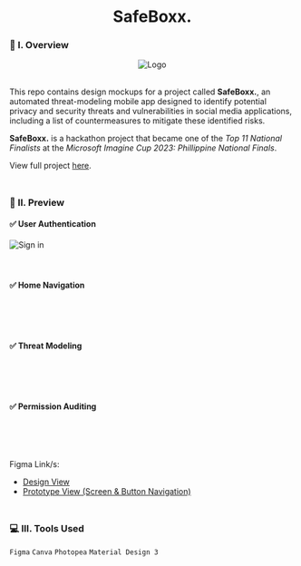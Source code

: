 <div align="center">
  <h1>SafeBoxx.</h1>
</div>

### 🧐 I. Overview
<div align="center">
  <img src="https://github.com/m3mentomor1/SafeBoxx.-Design/assets/95956735/94a8e867-065e-41f0-96d9-49c1ffd926fa" alt="Logo">
</div><br>

This repo contains design mockups for a project called **SafeBoxx.**, an automated threat-modeling mobile app designed to identify potential privacy and security threats and vulnerabilities in social media applications, including a list of countermeasures to mitigate these identified risks.

**SafeBoxx.** is a hackathon project that became one of the *Top 11 National Finalists* at the *Microsoft Imagine Cup 2023: Phillippine National Finals*.

View full project [here](https://github.com/m3mentomor1/SafeBoxx.).
<br><br>
##

### 👀 II. Preview

#### ✅ User Authentication

![Sign in](https://github.com/m3mentomor1/SafeBoxx.-Design/assets/95956735/58500787-f8cf-4d9d-b8e7-e0491210936f)
<br><br><br>

#### ✅ Home Navigation

<br><br><br>

#### ✅ Threat Modeling

<br><br><br>

#### ✅ Permission Auditing

<br><br><br>

Figma Link/s: 
- [Design View](https://www.figma.com/design/fcQUGNiNTUBdq6ED8l6KZO/SafeBoxx.?node-id=53096-27271&t=fmsxWtZYI37RHfku-1)
- [Prototype View (Screen & Button Navigation)]()
<br><br>
##

### 💻 III. Tools Used

``Figma`` ``Canva`` ``Photopea`` ``Material Design 3``

